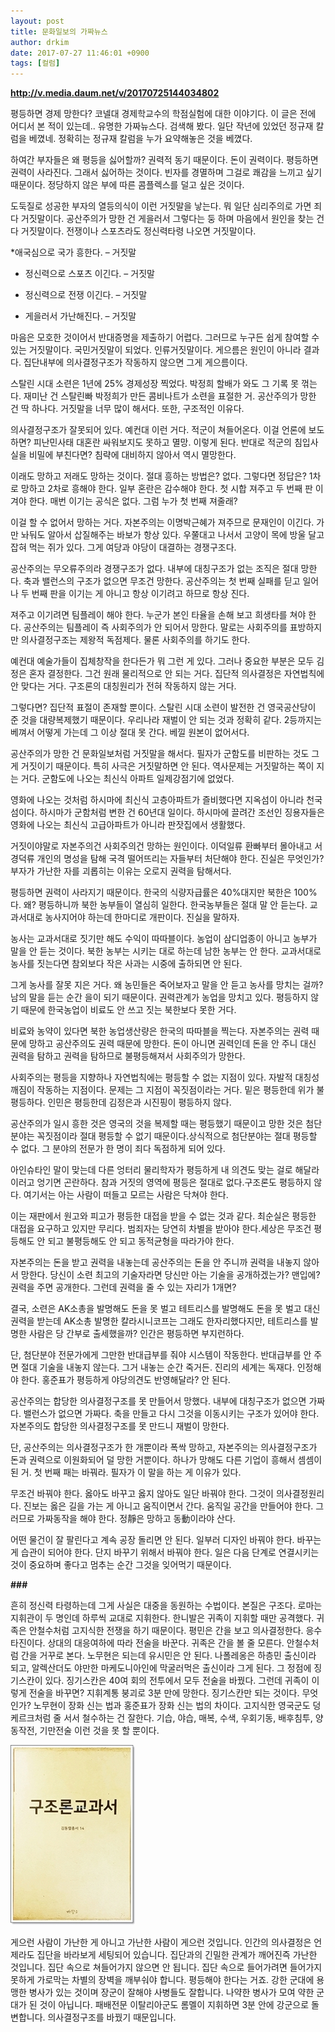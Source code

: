 ```yaml
---
layout: post
title: 문화일보의 가짜뉴스
author: drkim
date: 2017-07-27 11:46:01 +0900
tags: [컬럼]
---
```

**http://v.media.daum.net/v/20170725144034802**

  


평등하면 경제 망한다? 코넬대 경제학교수의 학점실험에 대한 이야기다. 이 글은 전에 어디서 본 적이 있는데.. 유명한 가짜뉴스다. 검색해 봤다. 일단 작년에 있었던 정규재 칼럼을 베꼈네. 정확히는 정규재 칼럼을 누가 요약해놓은 것을 베꼈다. 

  


하여간 부자들은 왜 평등을 싫어할까? 권력적 동기 때문이다. 돈이 권력이다. 평등하면 권력이 사라진다. 그래서 싫어하는 것이다. 빈자를 경멸하며 그걸로 쾌감을 느끼고 싶기 때문이다. 정당하지 않은 부에 따른 콤플렉스를 덜고 싶은 것이다.

  


도둑질로 성공한 부자의 열등의식이 이런 거짓말을 낳는다. 뭐 일단 심리주의로 가면 죄다 거짓말이다. 공산주의가 망한 건 게을러서 그렇다는 둥 하며 마음에서 원인을 찾는 건 다 거짓말이다. 전쟁이나 스포츠라도 정신력타령 나오면 거짓말이다. 

  


*애국심으로 국가 흥한다. – 거짓말 
  
* 정신력으로 스포츠 이긴다. – 거짓말    
* 정신력으로 전쟁 이긴다. – 거짓말 
  
* 게을러서 가난해진다. – 거짓말

  


마음은 모호한 것이어서 반대증명을 제출하기 어렵다. 그러므로 누구든 쉽게 참여할 수 있는 거짓말이다. 국민거짓말이 되었다. 인류거짓말이다. 게으름은 원인이 아니라 결과다. 집단내부에 의사결정구조가 작동하지 않으면 그게 게으름이다. 

  


스탈린 시대 소련은 1년에 25% 경제성장 찍었다. 박정희 할배가 와도 그 기록 못 꺾는다. 재미난 건 스탈린빠 박정희가 만든 콤비나트가 소련을 표절한 거. 공산주의가 망한 건 딱 하나다. 거짓말을 너무 많이 해서다. 또한, 구조적인 이유다.

  


의사결정구조가 잘못되어 있다. 예컨대 이런 거다. 적군이 쳐들어온다. 이걸 언론에 보도하면? 피난민사태 대혼란 싸워보지도 못하고 멸망. 이렇게 된다. 반대로 적군의 침입사실을 비밀에 부친다면? 침략에 대비하지 않아서 역시 멸망한다. 

  


이래도 망하고 저래도 망하는 것이다. 절대 흥하는 방법은? 없다. 그렇다면 정답은? 1차로 망하고 2차로 흥해야 한다. 일부 혼란은 감수해야 한다. 첫 시합 져주고 두 번째 판 이겨야 한다. 매번 이기는 공식은 없다. 그럼 누가 첫 번째 져줄래?

  


이걸 할 수 없어서 망하는 거다. 자본주의는 이명박근혜가 져주므로 문재인이 이긴다. 가만 놔둬도 알아서 삽질해주는 바보가 항상 있다. 우쭐대고 나서서 고양이 목에 방울 달고 잡혀 먹는 쥐가 있다. 그게 여당과 야당이 대결하는 경쟁구조다. 

  


공산주의는 무오류주의라 경쟁구조가 없다. 내부에 대칭구조가 없는 조직은 절대 망한다. 축과 밸런스의 구조가 없으면 무조건 망한다. 공산주의는 첫 번째 실패를 딛고 일어나 두 번째 판을 이기는 게 아니고 항상 이기려고 하므로 항상 진다. 

  


져주고 이기려면 팀플레이 해야 한다. 누군가 본인 타율을 손해 보고 희생타를 쳐야 한다. 공산주의는 팀플레이 즉 사회주의가 안 되어서 망한다. 말로는 사회주의를 표방하지만 의사결정구조는 제왕적 독점제다. 물론 사회주의를 하기도 한다.

  


예컨대 예술가들이 집체창작을 한다든가 뭐 그런 게 있다. 그러나 중요한 부분은 모두 김정은 혼자 결정한다. 그건 원래 물리적으로 안 되는 거다. 집단적 의사결정은 자연법칙에 안 맞다는 거다. 구조론의 대칭원리가 전혀 작동하지 않는 거다. 

  


그렇다면? 집단적 표절이 존재할 뿐이다. 스탈린 시대 소련이 발전한 건 영국공산당이 준 것을 대량복제했기 때문이다. 우리나라 재벌이 안 되는 것과 정확히 같다. 2등까지는 베껴서 어떻게 가는데 그 이상 절대 못 간다. 베낄 원본이 없어서다.

  


공산주의가 망한 건 문화일보처럼 거짓말을 해서다. 필자가 군함도를 비판하는 것도 그게 거짓이기 때문이다. 특히 사극은 거짓말하면 안 된다. 역사문제는 거짓말하는 쪽이 지는 거다. 군함도에 나오는 최신식 아파트 일제강점기에 없었다. 

  


영화에 나오는 것처럼 하시마에 최신식 고층아파트가 즐비했다면 지옥섬이 아니라 천국섬이다. 하시마가 군함처럼 변한 건 60년대 일이다. 하시마에 끌려간 조선인 징용자들은 영화에 나오는 최신식 고급아파트가 아니라 판잣집에서 생활했다. 

  


거짓이야말로 자본주의건 사회주의건 망하는 원인이다. 이덕일류 환빠부터 몰아내고 서경덕류 개인의 명성을 탐해 국격 떨어뜨리는 자들부터 처단해야 한다. 진실은 무엇인가? 부자가 가난한 자를 괴롭히는 이유는 오로지 권력을 탐해서다. 

  


평등하면 권력이 사라지기 때문이다. 한국의 식량자급률은 40%대지만 북한은 100%다. 왜? 평등하니까 북한 농부들이 열심히 일한다. 한국농부들은 절대 말 안 듣는다. 교과서대로 농사지어야 하는데 한마디로 개판이다. 진실을 말하자.

  


농사는 교과서대로 짓기만 해도 수익이 따따블이다. 농업이 삼디업종이 아니고 농부가 말을 안 듣는 것이다. 북한 농부는 시키는 대로 하는데 남한 농부는 안 한다. 교과서대로 농사를 짓는다면 참외보다 작은 사과는 시중에 출하되면 안 된다. 

  


그게 농사를 잘못 지은 거다. 왜 농민들은 죽어보자고 말을 안 듣고 농사를 망치는 걸까? 남의 말을 듣는 순간 을이 되기 때문이다. 권력관계가 농업을 망치고 있다. 평등하지 않기 때문에 한국농업이 비료도 안 쓰고 짓는 북한보다 못한 거다.

  


비료와 농약이 있다면 북한 농업생산량은 한국의 따따블을 찍는다. 자본주의는 권력 때문에 망하고 공산주의도 권력 때문에 망한다. 돈이 아니면 권력인데 돈을 안 주니 대신 권력을 탐하고 권력을 탐하므로 불평등해져서 사회주의가 망한다. 

  


사회주의는 평등을 지향하나 자연법칙에는 평등할 수 없는 지점이 있다. 자발적 대칭성 깨짐이 작동하는 지점이다. 문제는 그 지점이 꼭짓점이라는 거다. 밑은 평등한데 위가 불평등하다. 인민은 평등한데 김정은과 시진핑이 평등하지 않다.

  


공산주의가 일시 흥한 것은 영국의 것을 복제할 때는 평등했기 때문이고 망한 것은 첨단분야는 꼭짓점이라 절대 평등할 수 없기 때문이다.상식적으로 첨단분야는 절대 평등할 수 없다. 그 분야의 전문가 한 명이 죄다 독점하게 되어 있다.

  


아인슈타인 말이 맞는데 다른 엉터리 물리학자가 평등하게 내 의견도 맞는 걸로 해달라 이러고 엉기면 곤란하다. 참과 거짓의 영역에 평등은 절대로 없다.구조론도 평등하지 않다. 여기서는 아는 사람이 떠들고 모르는 사람은 닥쳐야 한다.

  


이는 재판에서 원고와 피고가 평등한 대접을 받을 수 없는 것과 같다. 최순실은 평등한 대접을 요구하고 있지만 무리다. 범죄자는 당연히 차별을 받아야 한다.세상은 무조건 평등해도 안 되고 불평등해도 안 되고 동적균형을 따라가야 한다.

  


자본주의는 돈을 받고 권력을 내놓는데 공산주의는 돈을 안 주니까 권력을 내놓지 않아서 망한다. 당신이 소련 최고의 기술자라면 당신만 아는 기술을 공개하겠는가? 맨입에? 권력을 주면 공개한다. 그런데 권력을 줄 수 있는 자리가 1개면?

  


결국, 소련은 AK소총을 발명해도 돈을 못 벌고 테트리스를 발명해도 돈을 못 벌고 대신 권력을 받는데 AK소총 발명한 칼라시니코프는 그래도 한자리했다지만, 테트리스를 발명한 사람은 당 간부로 출세했을까? 인간은 평등하면 부지런하다. 

  


단, 첨단분야 전문가에게 그만한 반대급부를 줘야 시스템이 작동한다. 반대급부를 안 주면 절대 기술을 내놓지 않는다. 그거 내놓는 순간 죽거든. 진리의 세계는 독재다. 인정해야 한다. 홍준표가 평등하게 야당의견도 반영해달라? 안 된다.

  


공산주의는 합당한 의사결정구조를 못 만들어서 망했다. 내부에 대칭구조가 없으면 가짜다. 밸런스가 없으면 가짜다. 축을 만들고 다시 그것을 이동시키는 구조가 있어야 한다. 자본주의도 합당한 의사결정구조를 못 만드니 재벌이 망한다. 

  


단, 공산주의는 의사결정구조가 한 개뿐이라 폭싹 망하고, 자본주의는 의사결정구조가 돈과 권력으로 이원화되어 덜 망한 거뿐이다. 하나가 망해도 다른 기업이 흥해서 셈셈이 된 거. 첫 번째 패는 바꿔라. 필자가 이 말을 하는 게 이유가 있다. 

  


무조건 바꿔야 한다. 옳아도 바꾸고 옳지 않아도 일단 바꿔야 한다. 그것이 의사결정원리다. 진보는 옳은 길을 가는 게 아니고 움직이면서 간다. 움직일 공간을 만들어야 한다. 그러므로 가짜동작을 해야 한다. 정靜은 망하고 동動이라야 산다. 

  


어떤 물건이 잘 팔린다고 계속 공장 돌리면 안 된다. 일부러 디자인 바꿔야 한다. 바꾸는 게 습관이 되어야 한다. 단지 바꾸기 위해서 바꿔야 한다. 일은 다음 단계로 연결시키는 것이 중요하며 좋다고 멈추는 순간 그것을 잊어먹기 때문이다. 

  


 **###**

  


흔히 정신력 타령하는데 그게 사실은 대중을 동원하는 수법이다. 본질은 구조다. 로마는 지휘관이 두 명인데 하루씩 교대로 지휘한다. 한니발은 귀족이 지휘할 때만 공격했다. 귀족은 안철수처럼 고지식한 전쟁을 하기 때문이다. 평민은 간을 보고 의사결정한다. 응수타진이다. 상대의 대응여하에 따라 전술을 바꾼다. 귀족은 간을 볼 줄 모른다. 안철수처럼 간을 거꾸로 본다. 노무현은 되는데 유시민은 안 된다. 나폴레옹은 하층민 출신이라 되고, 알렉산더도 야만한 마케도니아인에 막굴러먹은 출신이라 그게 된다. 그 정점에 징기스칸이 있다. 징기스칸은 40여 회의 전투에서 모두 전술을 바꿨다. 그런데 귀족이 이렇게 전술을 바꾸면? 지휘계통 붕괴로 3분 만에 망한다. 징기스칸만 되는 것이다. 무엇인가? 노무현이 장화 신는 법과 홍준표가 장화 신는 법의 차이다. 고지식한 영국군도 덩케르크처럼 줄 서서 철수하는 건 잘한다. 기습, 야습, 매복, 수색, 우회기동, 배후침투, 양동작전, 기만전술 이런 것을 못 할 뿐이다.

  


  



![](/files/attach/images/199/581/869/0.jpg)   


  


게으런 사람이 가난한 게 아니고 가난한 사람이 게으런 것입니다. 인간의 의사결정은 언제라도 집단을 바라보게 세팅되어 있습니다. 집단과의 긴밀한 관계가 깨어진즉 가난한 것입니다. 집단 속으로 쳐들어가지 않으면 안 됩니다. 집단 속으로 들어가려면 들어가지 못하게 가로막는 차별의 장벽을 깨부숴야 합니다. 평등해야 한다는 거죠. 강한 군대에 용맹한 병사가 있는 것이며 장군이 잘해야 사병들도 잘합니다. 나약한 병사가 모여 약한 군대가 된 것이 아닙니다. 패배전문 이탈리아군도 롬멜이 지휘하면 3분 안에 강군으로 돌변합니다. 의사결정구조를 바꿨기 때문입니다.